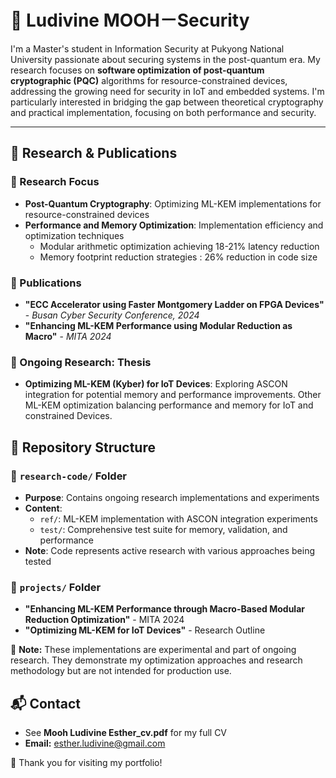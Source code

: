 # 📌 Ludivine MOOH－Security

I'm a Master's student in Information Security at Pukyong National University passionate about securing systems in the post-quantum era. My research focuses on **software optimization of post-quantum cryptographic (PQC)** algorithms for resource-constrained devices, addressing the growing need for  security in IoT and embedded systems. I'm particularly interested in bridging the gap between theoretical cryptography and practical implementation, focusing on both performance and security.

---

## 📖 Research & Publications

### 🔹 Research Focus
* **Post-Quantum Cryptography**: Optimizing ML-KEM implementations for resource-constrained devices
* **Performance and Memory Optimization**: Implementation efficiency and optimization techniques
  * Modular arithmetic optimization achieving 18-21% latency reduction
  * Memory footprint reduction strategies : 26% reduction in code size


### 🔹 Publications
* **"ECC Accelerator using Faster Montgomery Ladder on FPGA Devices"** - *Busan Cyber Security Conference, 2024*
* **"Enhancing ML-KEM Performance using Modular Reduction as Macro"** - *MITA 2024*

### 🔹 Ongoing Research: **Thesis**
* **Optimizing ML-KEM (Kyber) for IoT Devices**: Exploring ASCON integration for potential memory and performance improvements. Other ML-KEM optimization balancing performance and memory for IoT and constrained Devices.

## 📂 Repository Structure

### 🔹 `research-code/` Folder
* **Purpose**: Contains ongoing research implementations and experiments
* **Content**:
  * `ref/`: ML-KEM implementation with ASCON integration experiments
  * `test/`: Comprehensive test suite for memory, validation, and performance
* **Note**: Code represents active research with various approaches being tested

### 🔹 `projects/` Folder
* **"Enhancing ML-KEM Performance through Macro-Based Modular Reduction Optimization"** - MITA 2024
* **"Optimizing ML-KEM for IoT Devices"** - Research Outline

📌 **Note:** These implementations are experimental and part of ongoing research. They demonstrate my optimization approaches and research methodology but are not intended for production use.

## 📬 Contact
* See **Mooh Ludivine Esther_cv.pdf** for my full CV
* **Email:** esther.ludivine@gmail.com

🚀 Thank you for visiting my portfolio!
